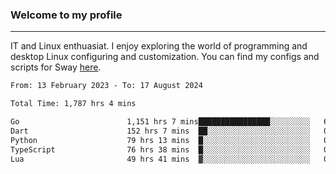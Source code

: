 ### Welcome to my profile

---

IT and Linux enthuasiat. I enjoy exploring the world of programming and desktop Linux configuring and customization. You can find my configs and scripts for Sway [here](https://github.com/uroborosq/mess-of-linux-configurations).

<!-- <div display="block">
 	<img align="left" width="48%" alt="isocalendar" src=".github/metrics/isocalendar_metrics.svg" />
	<img align="center" width="48%" alt="contributions" src=".github/metrics/contributions_metrics.svg" />
	<img align="center" alt="languages" src=".github/metrics/languages_metrics.svg" />
</div> -->

<!-- ![](https://komarev.com/ghpvc/?username=uroborosq&color=success&style=flat-square) -->
<!-- [](https://img.shields.io/github/last-commit/uroborosq/uroborosq?label=Profile%20updated&style=flat-square) -->

<!--START_SECTION:waka-->

```txt
From: 13 February 2023 - To: 17 August 2024

Total Time: 1,787 hrs 4 mins

Go                        1,151 hrs 7 mins████████████████░░░░░░░░░   63.71 %
Dart                      152 hrs 7 mins  ██░░░░░░░░░░░░░░░░░░░░░░░   08.42 %
Python                    79 hrs 13 mins  █░░░░░░░░░░░░░░░░░░░░░░░░   04.38 %
TypeScript                76 hrs 38 mins  █░░░░░░░░░░░░░░░░░░░░░░░░   04.24 %
Lua                       49 hrs 41 mins  ▓░░░░░░░░░░░░░░░░░░░░░░░░   02.75 %
```

<!--END_SECTION:waka-->
